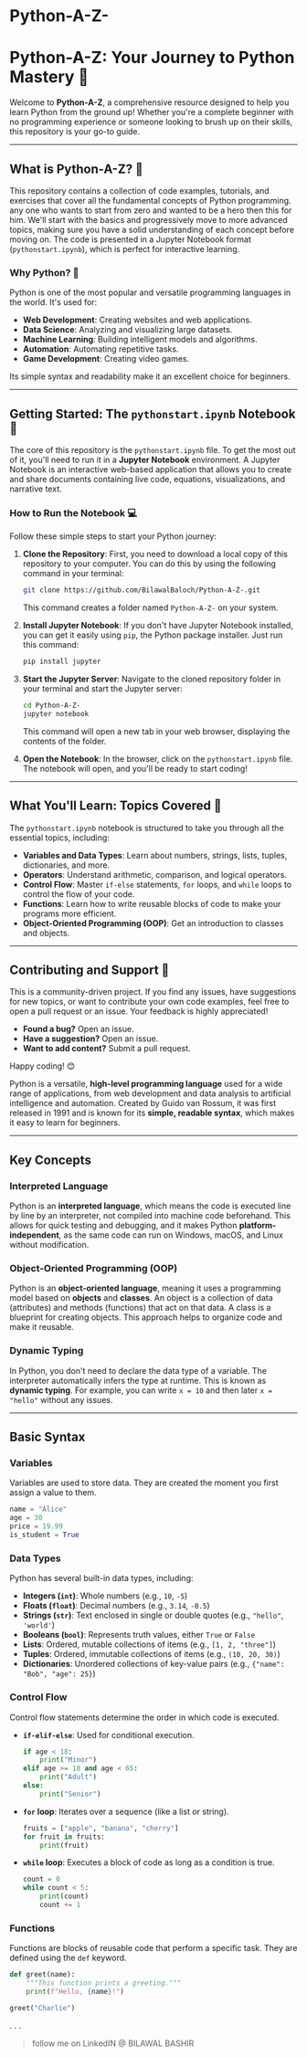 # Python-A-Z-
# Python-A-Z: Your Journey to Python Mastery 🐍

Welcome to **Python-A-Z**, a comprehensive resource designed to help you learn Python from the ground up\! Whether you're a complete beginner with no programming experience or someone looking to brush up on their skills, this repository is your go-to guide.

-----

## What is Python-A-Z? 🤔

This repository contains a collection of code examples, tutorials, and exercises that cover all the fundamental concepts of Python programming. any one who wants to start from zero and wanted to be a hero then this for him. We'll start with the basics and progressively move to more advanced topics, making sure you have a solid understanding of each concept before moving on. The code is presented in a Jupyter Notebook format (`pythonstart.ipynb`), which is perfect for interactive learning.

### Why Python? 🌟

Python is one of the most popular and versatile programming languages in the world. It's used for:

  * **Web Development**: Creating websites and web applications.
  * **Data Science**: Analyzing and visualizing large datasets.
  * **Machine Learning**: Building intelligent models and algorithms.
  * **Automation**: Automating repetitive tasks.
  * **Game Development**: Creating video games.

Its simple syntax and readability make it an excellent choice for beginners.

-----

## Getting Started: The `pythonstart.ipynb` Notebook 🚀

The core of this repository is the `pythonstart.ipynb` file. To get the most out of it, you'll need to run it in a **Jupyter Notebook** environment. A Jupyter Notebook is an interactive web-based application that allows you to create and share documents containing live code, equations, visualizations, and narrative text.

### How to Run the Notebook 💻

Follow these simple steps to start your Python journey:

1.  **Clone the Repository**: First, you need to download a local copy of this repository to your computer. You can do this by using the following command in your terminal:

    ```bash
    git clone https://github.com/BilawalBaloch/Python-A-Z-.git
    ```

    This command creates a folder named `Python-A-Z-` on your system.

2.  **Install Jupyter Notebook**: If you don't have Jupyter Notebook installed, you can get it easily using `pip`, the Python package installer. Just run this command:

    ```bash
    pip install jupyter
    ```

3.  **Start the Jupyter Server**: Navigate to the cloned repository folder in your terminal and start the Jupyter server:

    ```bash
    cd Python-A-Z-
    jupyter notebook
    ```

    This command will open a new tab in your web browser, displaying the contents of the folder.

4.  **Open the Notebook**: In the browser, click on the `pythonstart.ipynb` file. The notebook will open, and you'll be ready to start coding\!

-----

## What You'll Learn: Topics Covered 📘

The `pythonstart.ipynb` notebook is structured to take you through all the essential topics, including:

  * **Variables and Data Types**: Learn about numbers, strings, lists, tuples, dictionaries, and more.
  * **Operators**: Understand arithmetic, comparison, and logical operators.
  * **Control Flow**: Master `if-else` statements, `for` loops, and `while` loops to control the flow of your code.
  * **Functions**: Learn how to write reusable blocks of code to make your programs more efficient.
  * **Object-Oriented Programming (OOP)**: Get an introduction to classes and objects.

-----

## Contributing and Support 🤝

This is a community-driven project. If you find any issues, have suggestions for new topics, or want to contribute your own code examples, feel free to open a pull request or an issue. Your feedback is highly appreciated\!

  * **Found a bug?** Open an issue.
  * **Have a suggestion?** Open an issue.
  * **Want to add content?** Submit a pull request.

Happy coding\! 😊


Python is a versatile, **high-level programming language** used for a wide range of applications, from web development and data analysis to artificial intelligence and automation. Created by Guido van Rossum, it was first released in 1991 and is known for its **simple, readable syntax**, which makes it easy to learn for beginners.

-----

## Key Concepts

### Interpreted Language

Python is an **interpreted language**, which means the code is executed line by line by an interpreter, not compiled into machine code beforehand. This allows for quick testing and debugging, and it makes Python **platform-independent**, as the same code can run on Windows, macOS, and Linux without modification.

### Object-Oriented Programming (OOP)

Python is an **object-oriented language**, meaning it uses a programming model based on **objects** and **classes**. An object is a collection of data (attributes) and methods (functions) that act on that data. A class is a blueprint for creating objects. This approach helps to organize code and make it reusable.

### Dynamic Typing

In Python, you don't need to declare the data type of a variable. The interpreter automatically infers the type at runtime. This is known as **dynamic typing**. For example, you can write `x = 10` and then later `x = "hello"` without any issues.

-----

## Basic Syntax

### Variables

Variables are used to store data. They are created the moment you first assign a value to them.

```python
name = "Alice"
age = 30
price = 19.99
is_student = True
```

### Data Types

Python has several built-in data types, including:

  * **Integers (`int`)**: Whole numbers (e.g., `10`, `-5`)
  * **Floats (`float`)**: Decimal numbers (e.g., `3.14`, `-0.5`)
  * **Strings (`str`)**: Text enclosed in single or double quotes (e.g., `"hello"`, `'world'`)
  * **Booleans (`bool`)**: Represents truth values, either `True` or `False`
  * **Lists**: Ordered, mutable collections of items (e.g., `[1, 2, "three"]`)
  * **Tuples**: Ordered, immutable collections of items (e.g., `(10, 20, 30)`)
  * **Dictionaries**: Unordered collections of key-value pairs (e.g., `{"name": "Bob", "age": 25}`)

### Control Flow

Control flow statements determine the order in which code is executed.

  * **`if-elif-else`**: Used for conditional execution.
    ```python
    if age < 18:
        print("Minor")
    elif age >= 18 and age < 65:
        print("Adult")
    else:
        print("Senior")
    ```
  * **`for` loop**: Iterates over a sequence (like a list or string).
    ```python
    fruits = ["apple", "banana", "cherry"]
    for fruit in fruits:
        print(fruit)
    ```
  * **`while` loop**: Executes a block of code as long as a condition is true.
    ```python
    count = 0
    while count < 5:
        print(count)
        count += 1
    ```

### Functions

Functions are blocks of reusable code that perform a specific task. They are defined using the `def` keyword.

```python
def greet(name):
    """This function prints a greeting."""
    print(f"Hello, {name}!")

greet("Charlie")
```
.
.
.
> follow me on LinkedIN @ BILAWAL BASHIR
